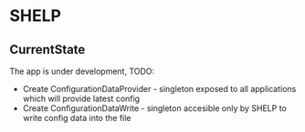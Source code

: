 <h1>SHELP</h1>

<h2>CurrentState</h2>

The app is under development, TODO:
* Create ConfigurationDataProvider - singleton exposed to all applications which will provide latest config
* Create ConfigurationDataWrite - singleton accesible only by SHELP to write config data into the file